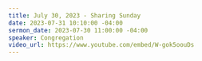 ```yaml
---
title: July 30, 2023 - Sharing Sunday
date: 2023-07-31 10:10:00 -04:00
sermon_date: 2023-07-30 11:00:00 -04:00
speaker: Congregation
video_url: https://www.youtube.com/embed/W-gok5oouDs
---
```


